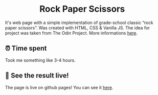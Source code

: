  <h1 style="text-align: center;">Rock Paper Scissors</h1>

It's web page with a simple implementation of grade-school classic “rock paper scissors”. Was created with HTML, CSS & Vanilla JS. The idea for project was taken from The Odin Project. More informations [here](https://www.theodinproject.com/lessons/foundations-rock-paper-scissors).

## ⏰ Time spent

Took me something like 3-4 hours.

## 🌟 See the result live!

The page is live on github pages! You can see it [here](https://pawelkrol23.github.io/odin-rock-paper-scissors/).